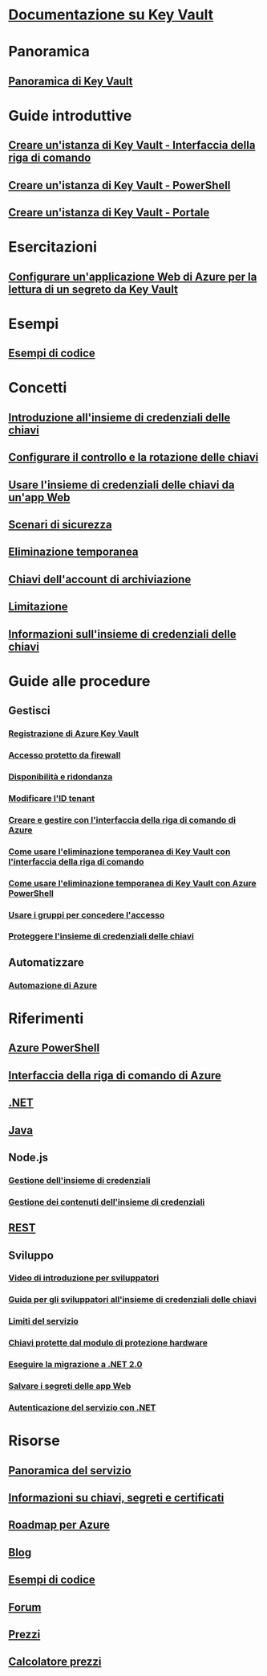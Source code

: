 # [Documentazione su Key Vault](index.md)

# Panoramica
## [Panoramica di Key Vault](key-vault-overview.md)

# Guide introduttive
## [Creare un'istanza di Key Vault - Interfaccia della riga di comando](quick-create-cli.md)
## [Creare un'istanza di Key Vault - PowerShell](quick-create-powershell.md)
## [Creare un'istanza di Key Vault - Portale](quick-create-portal.md)

# Esercitazioni
## [Configurare un'applicazione Web di Azure per la lettura di un segreto da Key Vault ](tutorial-web-application-keyvault.md)
# Esempi
## [Esempi di codice](https://azure.microsoft.com/resources/samples/?service=key-vault)
# Concetti
## [Introduzione all'insieme di credenziali delle chiavi](key-vault-get-started.md)
## [Configurare il controllo e la rotazione delle chiavi](key-vault-key-rotation-log-monitoring.md)
## [Usare l'insieme di credenziali delle chiavi da un'app Web](key-vault-use-from-web-application.md)
## [Scenari di sicurezza](key-vault-ovw-security-worlds.md)
## [Eliminazione temporanea](key-vault-ovw-soft-delete.md)
## [Chiavi dell'account di archiviazione](key-vault-ovw-storage-keys.md)
## [Limitazione](key-vault-ovw-throttling.md)
## [Informazioni sull'insieme di credenziali delle chiavi](key-vault-whatis.md)

# Guide alle procedure
## Gestisci
### [Registrazione di Azure Key Vault](key-vault-logging.md)
### [Accesso protetto da firewall](key-vault-access-behind-firewall.md)
### [Disponibilità e ridondanza](key-vault-disaster-recovery-guidance.md)
### [Modificare l'ID tenant](key-vault-subscription-move-fix.md)
### [Creare e gestire con l'interfaccia della riga di comando di Azure](key-vault-manage-with-cli2.md)
### [Come usare l'eliminazione temporanea di Key Vault con l'interfaccia della riga di comando](key-vault-soft-delete-cli.md)
### [Come usare l'eliminazione temporanea di Key Vault con Azure PowerShell](key-vault-soft-delete-powershell.md)
### [Usare i gruppi per concedere l'accesso](key-vault-group-permissions-for-apps.md)
### [Proteggere l'insieme di credenziali delle chiavi](key-vault-secure-your-key-vault.md)

## Automatizzare
### [Automazione di Azure](automation-manage-key-vault.md)

# Riferimenti
## [Azure PowerShell](/powershell/module/azurerm.keyvault)
## [Interfaccia della riga di comando di Azure](/cli/azure/keyvault)
## [.NET](/dotnet/api/microsoft.azure.keyvault)
## [Java](/java/api/com.microsoft.azure.keyvault)
## Node.js
### [Gestione dell'insieme di credenziali](http://azure.github.io/azure-sdk-for-node/azure-arm-keyvault/latest)
### [Gestione dei contenuti dell'insieme di credenziali](http://azure.github.io/azure-sdk-for-node/azure-keyvault/latest)
## [REST](/rest/api/keyvault)
## Sviluppo
### [Video di introduzione per sviluppatori](http://channel9.msdn.com/Blogs/Windows-Azure/Azure-Key-Vault-Developer-Quick-Start)
### [Guida per gli sviluppatori all'insieme di credenziali delle chiavi](key-vault-developers-guide.md)
### [Limiti del servizio](key-vault-service-limits.md)
### [Chiavi protette dal modulo di protezione hardware](key-vault-hsm-protected-keys.md)
### [Eseguire la migrazione a .NET 2.0](key-vault-dotnet2api-release-notes.md)
### [Salvare i segreti delle app Web](vs-secure-secret-appsettings.md)
### [Autenticazione del servizio con .NET](service-to-service-authentication.md)

# Risorse
## [Panoramica del servizio](https://azure.microsoft.com/services/key-vault/)
## [Informazioni su chiavi, segreti e certificati](https://docs.microsoft.com/rest/api/keyvault/about-keys--secrets-and-certificates)
## [Roadmap per Azure](https://azure.microsoft.com/roadmap/?category=security-identity)
## [Blog](http://blogs.technet.com/b/kv/)
## [Esempi di codice](https://www.microsoft.com/download/details.aspx?id=45343)
## [Forum](https://social.msdn.microsoft.com/forums/azure/home?forum=AzureKeyVault)
## [Prezzi](https://azure.microsoft.com/pricing/details/key-vault/)
## [Calcolatore prezzi](https://azure.microsoft.com/pricing/calculator/)
